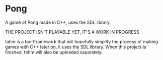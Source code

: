# Pong
A game of Pong made in C++, uses the SDL library.

THE PROJECT ISN'T PLAYABLE YET, IT'S A WORK IN PROGRESS

tahm is a tool/framework that will hopefully simplify the process of making games with C++ later on, it uses the SDL library.
When this project is finished, tahm will also be uploaded saparately.
